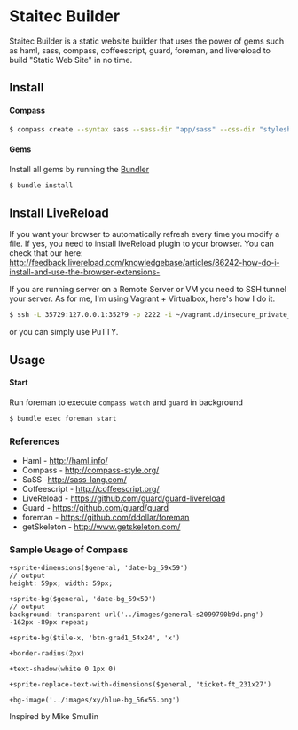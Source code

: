 # Staitec Builder

Staitec Builder is a static website builder that uses the power of gems such as haml, sass, compass, coffeescript, guard, foreman, and livereload to build "Static Web Site" in no time.


## Install  

#### Compass

```bash
$ compass create --syntax sass --sass-dir "app/sass" --css-dir "stylesheets" --javascripts-dir "javascripts" --images-dir "images"
````   

#### Gems

Install all gems by running the [Bundler](http://gembundler.com/)

```bash
$ bundle install
````   

## Install LiveReload

If you want your browser to automatically refresh every time you modify a file. If yes, you need to install liveReload plugin to your browser. 
You can check that our here: http://feedback.livereload.com/knowledgebase/articles/86242-how-do-i-install-and-use-the-browser-extensions-

If you are running server on a Remote Server or VM you need to SSH tunnel your server. As for me, I'm using Vagrant + Virtualbox, here's how 
I do it.

```bash
$ ssh -L 35729:127.0.0.1:35279 -p 2222 -i ~/vagrant.d/insecure_private_key -l vagrant
```

or you can simply use PuTTY.

## Usage

#### Start

Run foreman to execute `compass watch` and `guard` in background

```bash
$ bundle exec foreman start
```


### References

* Haml - http://haml.info/
* Compass - http://compass-style.org/
* SaSS -http://sass-lang.com/
* Coffeescript - http://coffeescript.org/
* LiveReload - https://github.com/guard/guard-livereload
* Guard - https://github.com/guard/guard
* foreman - https://github.com/ddollar/foreman
* getSkeleton - http://www.getskeleton.com/


### Sample Usage of Compass 

```
+sprite-dimensions($general, 'date-bg_59x59')
// output   
height: 59px; width: 59px;
```

```
+sprite-bg($general, 'date-bg_59x59')
// output   
background: transparent url('../images/general-s2099790b9d.png') -162px -89px repeat;
```

```
+sprite-bg($tile-x, 'btn-grad1_54x24', 'x')
```

```
+border-radius(2px)
```

```
+text-shadow(white 0 1px 0)
```

```
+sprite-replace-text-with-dimensions($general, 'ticket-ft_231x27')
```

```
+bg-image('../images/xy/blue-bg_56x56.png')
```

Inspired by Mike Smullin
